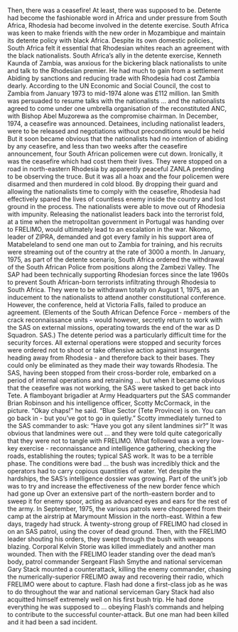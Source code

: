 Then, there was a ceasefire! At least, there was supposed to be. Detente had become the fashionable word in Africa and under pressure from South Africa, Rhodesia had become involved in the detente exercise. 
South Africa was keen to make friends with the new order in Mozambique and maintain its detente policy with black Africa. Despite its own domestic policies., South Africa felt it essential that Rhodesian whites reach an agreement with the black nationalists. 
South Africa’s ally in the detente exercise, Kenneth Kaunda of Zambia, was anxious for the bickering black nationalists to unite and talk to the Rhodesian premier. He had much to gain from a settlement Abiding by sanctions and reducing trade with Rhodesia had cost Zambia dearly. According to the UN Economic and Social Council, the cost to Zambia from January 1973 to mid-1974 alone was £112 million. 
Ian Smith was persuaded to resume talks with the nationalists ... and the nationalists agreed to come under one umbrella organisation of the reconstituted ANC, with Bishop Abel Muzorewa as the compromise chairman. 
In December, 1974, a ceasefire was announced. Detainees, including nationalist leaders, were to be released and negotiations without preconditions would be held 
But it soon became obvious that the nationalists had no intention of abiding by any ceasefire, and less than two weeks after the ceasefire announcement, four South African policemen were cut down. 
Ironically, it was the ceasefire which had cost them their lives. They were stopped on a road in north-eastern Rhodesia by apparently peaceful ZANLA pretending to be observing the truce. But it was all a hoax and the four policemen were disarmed and then murdered in cold blood. 
By dropping their guard and allowing the nationalists time to comply with the ceasefire, Rhodesia had effectively spared the lives of countless enemy inside the country and lost ground in the process. The nationalists were able to move out of Rhodesia with impunity. 
Releasing the nationalist leaders back into the terrorist fold, at a time when the metropolitan government in Portugal was handing over to FRELIMO, would ultimately lead to an escalation in the war. Nkomo, leader of ZIPRA, demanded and got every family in his support area of Matabeleland to send one man out to Zambia for training, and his recruits were streaming out of the country at the rate of 3000 a month. 
In January, 1975, as part of the detente scenario, South Africa ordered the withdrawal of the South African Police from positions along the Zambezi Valley. The SAP had been technically supporting Rhodesian forces since the late 1960s to prevent South African-born terrorists infiltrating through Rhodesia to South Africa. 
They were to be withdrawn totally on August 1, 1975, as an inducement to the nationalists to attend another constitutional conference. However, the conference, held at Victoria Falls, failed to produce an agreement.
(Elements of the South African Defence Force - members of the crack reconnaissance units - would however, secretly return to work with the SAS on external missions, operating towards the end of the war as D Squadron. SAS.) 
The detente period was a particularly difficult time for the security forces. All external operations were stopped and security forces were ordered not to shoot or take offensive action against insurgents heading away from Rhodesia - and therefore back to their bases. They could only be eliminated as they made their way towards Rhodesia. 
The SAS, having been stopped from their cross-border role, embarked on a period of internal operations and retraining … but when it became obvious that the ceasefire was not working, the SAS were tasked to get back into Tete. 
A flamboyant brigadier at Army Headquarters put the SAS commander Brian Robinson and his intelligence officer, Scotty McCormack, in the picture. 
“Okay chaps!” he said. “Blue Sector (Tete Province) is on. You can go back in - but you’ve got to go in quietly.” 
Scotty immediately turned to the SAS commander to ask: “Have you got any silent landmines sir?” 
It was obvious that landmines were out ... and they were told quite categorically that they were not to tangle with FRELIMO. 
What followed was a very low-key exercise - reconnaissance and intelligence gathering, checking the roads, establishing the routes; typical SAS work. 
It was to be a terrible phase. The conditions were bad ... the bush was incredibly thick and the operators had to carry copious quantities of water. Yet despite the hardships, the SAS’s intelligence dossier was growing. 
Part of the unit’s job was to try and increase the effectiveness of the new border fence which had gone up Over an extensive part of the north-eastern border and to sweep it for enemy spoor, acting as advanced eyes and ears for the rest of the army.
In September, 1975, the various patrols were choppered from their camp at the airstrip at Marymount Mission in the north-east.
Within a few days, tragedy had struck. A twenty-strong group of FRELIMO had closed in on an SAS patrol, using the cover of dead ground. Then, with the FRELIMO leader shouting his orders, they swept through the bush with weapons blazing. 
Corporal Kelvin Storie was killed immediately and another man wounded. Then with the FRELIMO leader standing over the dead man’s body, patrol commander Sergeant Flash Smythe and national serviceman Gary Stack mounted a counterattack, killing the enemy commander, chasing the numerically-superior FRELlMO away and recovering their radio, which FRELIMO were about to capture. 
Flash had done a first-class job as he was to do throughout the war and national serviceman Gary Stack had also acquitted himself extremely well on his first bush trip. He had done everything he was supposed to ... obeying Flash’s commands and helping to contribute to the successful counter-attack.
But one man had been killed and it had been a sad incident.